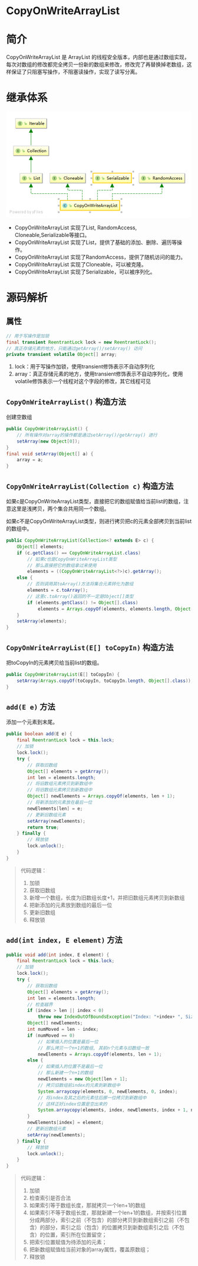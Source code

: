 # CopyOnWriteArrayList

# 简介

CopyOnWriteArrayList 是 ArrayList 的线程安全版本，内部也是通过数组实现，每次对数组的修改都完全拷贝一份新的数组来修改，修改完了再替换掉老数组，这样保证了只阻塞写操作，不阻塞读操作，实现了读写分离。



# 继承体系

![CopyOnWriteArrayList](../../../img/collection/CopyOnWriteArrayList.png)

- CopyOnWriteArrayList 实现了List, RandomAccess, Cloneable,Serializable等接口。
- CopyOnWriteArrayList 实现了List，提供了基础的添加、删除、遍历等操作。
- CopyOnWriteArrayList 实现了RandomAccess，提供了随机访问的能力。
- CopyOnWriteArrayList 实现了Cloneable，可以被克隆。
- CopyOnWriteArrayList 实现了Serializable，可以被序列化。

# 源码解析

## 属性

```java
// 用于写操作是加锁
final transient ReentrantLock lock = new ReentrantLock();
// 真正存储元素的地方，只能通过getArray()/setArray() 访问
private transient volatile Object[] array;
```

1. lock：用于写操作加锁，使用transient修饰表示不自动序列化
2. array：真正存储元素的地方，使用transient修饰表示不自动序列化，使用volatile修饰表示一个线程对这个字段的修改，其它线程可见



## `CopyOnWriteArrayList()` 构造方法

创建空数组

```java
public CopyOnWriteArrayList() {
    // 所有操作对array的操作都是通过setArray()/getArray() 进行
    setArray(new Object[0]);
}
final void setArray(Object[] a) {
    array = a;
}
```



## `CopyOnWriteArrayList(Collection c)` 构造方法

如果c是CopyOnWriteArrayList类型，直接把它的数组赋值给当前list的数组，注意这里是浅拷贝，两个集合共用同一个数组。

如果c不是CopyOnWriteArrayList类型，则进行拷贝把c的元素全部拷贝到当前list的数组中。

```java
public CopyOnWriteArrayList(Collection<? extends E> c) {
    Object[] elements;
    if (c.getClass() == CopyOnWriteArrayList.class)
        // 如果c也是CopyOnWriteArrayList类型
        // 那么直接把它的数组拿过来使用
        elements = ((CopyOnWriteArrayList<?>)c).getArray();
    else {
        // 否则调用其toArray()方法将集合元素转化为数组
        elements = c.toArray();
		// 这里c.toArray()返回的不一定是Object[]类型
        if (elements.getClass() != Object[].class)
            elements = Arrays.copyOf(elements, elements.length, Object[].class);
    }
    setArray(elements);
}
```



## `CopyOnWriteArrayList(E[] toCopyIn)` 构造方法

把toCopyIn的元素拷贝给当前list的数组。

```java
public CopyOnWriteArrayList(E[] toCopyIn) {
    setArray(Arrays.copyOf(toCopyIn, toCopyIn.length, Object[].class));
}
```

## `add(E e)` 方法

添加一个元素到末尾。

```java
public boolean add(E e) {
    final ReentrantLock lock = this.lock;
    // 加锁
    lock.lock();
    try {
        // 获取旧数组
        Object[] elements = getArray();
        int len = elements.length;
        // 将旧数组元素拷贝到新数组中
        // 将旧数组元素拷贝到新数组中
        Object[] newElements = Arrays.copyOf(elements, len + 1);
        // 将新添加的元素放在最后一位
        newElements[len] = e;
        // 更新旧数组元素
        setArray(newElements);
        return true;
    } finally {
        // 释放锁
        lock.unlock();
    }
}
```

>代码逻辑：
>
>1. 加锁
>2. 获取旧数组
>3. 新增一个数组，长度为旧数组长度+1，并把旧数组元素拷贝到新数组
>4. 把新添加的元素放到数组的最后一位
>5. 更新旧数组
>6. 释放锁



## `add(int index, E element)` 方法

```java
public void add(int index, E element) {
    final ReentrantLock lock = this.lock;
    // 加锁
    lock.lock();
    try {
        // 获取旧数组
        Object[] elements = getArray();
        int len = elements.length;
        // 检查越界
        if (index > len || index < 0)
            throw new IndexOutOfBoundsException("Index: "+index+ ", Size: "+len);
        Object[] newElements;
        int numMoved = len - index;
        if (numMoved == 0)
            // 如果插入的位置是最后一位
            // 那么拷贝一个n+1的数组, 其前n个元素与旧数组一致
            newElements = Arrays.copyOf(elements, len + 1);
        else {
            // 如果插入的位置不是最后一位
            // 那么新建一个n+1的数组
            newElements = new Object[len + 1];
            // 拷贝旧数组前index的元素到新数组中
            System.arraycopy(elements, 0, newElements, 0, index);
            // 将index及其之后的元素往后挪一位拷贝到新数组中
            // 这样正好index位置是空出来的
            System.arraycopy(elements, index, newElements, index + 1, numMoved);
        }
        newElements[index] = element;
        // 更新旧数组元素
        setArray(newElements);
    } finally {
        // 释放锁
        lock.unlock();
    }
}
```

> 代码逻辑：
>
> 1. 加锁
> 2. 检查索引是否合法
> 3. 如果索引等于数组长度，那就拷贝一个len+1的数组
> 4. 如果索引不等于数组长度，那就新建一个len+1的数组，并按索引位置分成两部分，索引之前（不包含）的部分拷贝到新数组索引之前（不包含）的部分，索引之后（包含）的位置拷贝到新数组索引之后（不包含）的位置，索引所在位置留空；
> 5. 把索引位置赋值为待添加的元素；
> 6. 把新数组赋值给当前对象的array属性，覆盖原数组；
> 7. 释放锁





